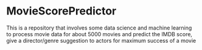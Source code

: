 # MovieScorePredictor
This is a repository that involves some data science and machine learning to process movie data for about 5000 movies and predict the IMDB score, give a director/genre suggestion to actors for maximum success of a movie
